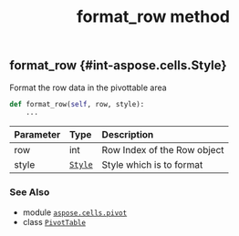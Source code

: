 ﻿---
title: format_row method
second_title: Aspose.Cells for Python via .NET API References
description: 
type: docs
weight: 120
url: /aspose.cells.pivot/pivottable/format_row/
is_root: false
---

## format_row {#int-aspose.cells.Style}

Format the row data in the pivottable area



```python
def format_row(self, row, style):
    ...
```


| Parameter | Type | Description |
| :- | :- | :- |
| row | int | Row Index of the Row object |
| style | [`Style`](/cells/python-net/aspose.cells/style) | Style which is to format |



### See Also
* module [`aspose.cells.pivot`](../../)
* class [`PivotTable`](/cells/python-net/aspose.cells.pivot/pivottable)
